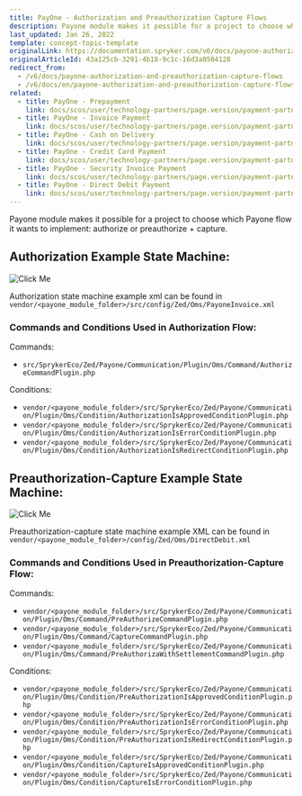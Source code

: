 ```yaml
---
title: PayOne - Authorization and Preauthorization Capture Flows
description: Payone module makes it possible for a project to choose which Payone flow it wants to implement- authorize or preauthorize + capture.
last_updated: Jan 26, 2022
template: concept-topic-template
originalLink: https://documentation.spryker.com/v6/docs/payone-authorization-and-preauthorization-capture-flows
originalArticleId: 43a125cb-3291-4b18-9c1c-16d3a0504128
redirect_from:
  - /v6/docs/payone-authorization-and-preauthorization-capture-flows
  - /v6/docs/en/payone-authorization-and-preauthorization-capture-flows
related:
  - title: PayOne - Prepayment
    link: docs/scos/user/technology-partners/page.version/payment-partners/bs-payone/legacy-demoshop-integration/payone-payment-methods/payone-prepayment.html
  - title: PayOne - Invoice Payment
    link: docs/scos/user/technology-partners/page.version/payment-partners/bs-payone/legacy-demoshop-integration/payone-payment-methods/payone-invoice-payment.html
  - title: PayOne - Cash on Delivery
    link: docs/scos/user/technology-partners/page.version/payment-partners/bs-payone/scos-integration/payone-cash-on-delivery.html
  - title: PayOne - Credit Card Payment
    link: docs/scos/user/technology-partners/page.version/payment-partners/bs-payone/legacy-demoshop-integration/payone-payment-methods/payone-credit-card-payment.html
  - title: PayOne - Security Invoice Payment
    link: docs/scos/user/technology-partners/page.version/payment-partners/bs-payone/legacy-demoshop-integration/payone-payment-methods/payone-security-invoice-payment.html
  - title: PayOne - Direct Debit Payment
    link: docs/scos/user/technology-partners/page.version/payment-partners/bs-payone/legacy-demoshop-integration/payone-payment-methods/payone-direct-debit-payment.html
---
```


Payone module makes it possible for a project to choose which Payone flow it wants to implement: authorize or preauthorize + capture.

## Authorization Example State Machine:
![Click Me](https://spryker.s3.eu-central-1.amazonaws.com/docs/Technology+Partners/Payment+Partners/BS+Payone/payone-authorization-flow-example.png) 

Authorization state machine example xml can be found in `vendor/<payone_module_folder>/src/config/Zed/Oms/PayoneInvoice.xml`

### Commands and Conditions Used in Authorization Flow:
 Commands:
  - `src/SprykerEco/Zed/Payone/Communication/Plugin/Oms/Command/AuthorizeCommandPlugin.php`

Conditions:
  - `vendor/<payone_module_folder>/src/SprykerEco/Zed/Payone/Communication/Plugin/Oms/Condition/AuthorizationIsApprovedConditionPlugin.php`
  - `vendor/<payone_module_folder>/src/SprykerEco/Zed/Payone/Communication/Plugin/Oms/Condition/AuthorizationIsErrorConditionPlugin.php`
  - `vendor/<payone_module_folder>/src/SprykerEco/Zed/Payone/Communication/Plugin/Oms/Condition/AuthorizationIsRedirectConditionPlugin.php`

## Preauthorization-Capture Example State Machine:
![Click Me](https://spryker.s3.eu-central-1.amazonaws.com/docs/Technology+Partners/Payment+Partners/BS+Payone/payone-preauthorization-capture-flow-example.png) 

Preauthorization-capture state machine example XML can be found in `vendor/<payone_module_folder>/config/Zed/Oms/DirectDebit.xml`

### Commands and Conditions Used in Preauthorization-Capture Flow:
Commands:
  * `vendor/<payone_module_folder>/src/SprykerEco/Zed/Payone/Communication/Plugin/Oms/Command/PreAuthorizeCommandPlugin.php`
  * `vendor/<payone_module_folder>/src/SprykerEco/Zed/Payone/Communication/Plugin/Oms/Command/CaptureCommandPlugin.php`
  * `vendor/<payone_module_folder>/src/SprykerEco/Zed/Payone/Communication/Plugin/Oms/Command/PreAuthorizaWithSettlementCommandPlugin.php`

Conditions:
  * `vendor/<payone_module_folder>/src/SprykerEco/Zed/Payone/Communication/Plugin/Oms/Condition/PreAuthorizationIsApprovedConditionPlugin.php`
  * `vendor/<payone_module_folder>/src/SprykerEco/Zed/Payone/Communication/Plugin/Oms/Condition/PreAuthorizationIsErrorConditionPlugin.php`
  * `vendor/<payone_module_folder>/src/SprykerEco/Zed/Payone/Communication/Plugin/Oms/Condition/PreAuthorizationIsRedirectConditionPlugin.php`
  * `vendor/<payone_module_folder>/src/SprykerEco/Zed/Payone/Communication/Plugin/Oms/Condition/CaptureIsApprovedConditionPlugin.php`
  * `vendor/<payone_module_folder>/src/SprykerEco/Zed/Payone/Communication/Plugin/Oms/Condition/CaptureIsErrorConditionPlugin.php`
